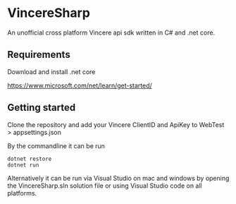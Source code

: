 # VincereSharp

An unofficial cross platform Vincere api sdk written in C# and .net core.

## Requirements

Download and install .net core 

https://www.microsoft.com/net/learn/get-started/

## Getting started

Clone the repository and add your Vincere ClientID and ApiKey to WebTest > appsettings.json


By the commandline it can be run
```
dotnet restore
dotnet run

```

Alternatively it can be run via Visual Studio on mac and windows by opening the VincereSharp.sln solution file or using Visual Studio code on all platforms.